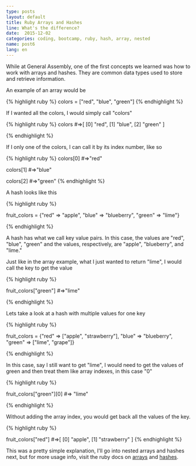 ```yaml
---
type: posts
layout: default
title: Ruby Arrays and Hashes
line: What's the difference?
date:  2015-12-02 
categories: coding, bootcamp, ruby, hash, array, nested
name: post6
lang: en
---
```


While at General Assembly, one of the first concepts we learned was how to work with arrays and hashes. They are common data types used to store and retrieve information. 

An example of an array would be

{% highlight ruby %}
	colors = ["red", "blue", "green"]
{% endhighlight %}

If I wanted all the colors, I would simply call "colors"

{% highlight ruby %}
	colors
	#=>[
	    [0] "red",
	    [1] "blue",
	    [2] "green"
	]

{% endhighlight %}

If I only one of the colors, I can call it by its index number, like so

{% highlight ruby %}
colors[0]
#=>"red"

colors[1]
#=>"blue"

colors[2]
#=>"green"
{% endhighlight %}

A hash looks like this

{% highlight ruby %}

fruit_colors = {"red" => "apple", "blue" => "blueberry", "green" => "lime"}

{% endhighlight %}

A hash has what we call key value pairs. In this case, the values are "red", "blue", "green" and the values, respectively, are "apple", "blueberry", and "lime."

Just like in the array example, what I just wanted to return "lime", I would call the key to get the value

{% highlight ruby %}

fruit_colors["green"]
#=>"lime"
	
{% endhighlight %}

Lets take a look at a hash with multiple values for one key

{% highlight ruby %}

fruit_colors = {"red" => ["apple", "strawberry"], "blue" => "blueberry", "green" => ["lime", "grape"]}

{% endhighlight %}

In this case, say I still want to get "lime", I would need to get the values of green and then treat them like array indexes, in this case "0"

{% highlight ruby %}

fruit_colors["green"][0]
#=> "lime"

{% endhighlight %}

Without adding the array index, you would get back all the values of the key.

{% highlight ruby %}

fruit_colors["red"]
#=>[
    [0] "apple",
    [1] "strawberry"
]
{% endhighlight %}

This was a pretty simple explanation, I'll go into nested arrays and hashes next, but for more usage info, visit the ruby docs on <html><a href="http://ruby-doc.org/core-2.2.3/Array.html" target="_blank">arrays</a></html> and <html><a href="http://ruby-doc.org/core-2.2.2/Hash.html" target="_blank">hashes</a></html>. 
















